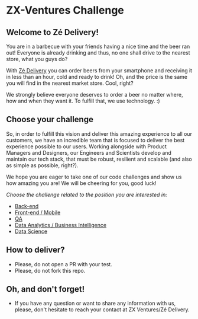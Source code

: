 # ZX-Ventures Challenge

## Welcome to Zé Delivery!
You are in a barbecue with your friends having a nice time and the beer ran out! Everyone is already drinking and thus, no one shall drive to the nearest store, what you guys do? 

With [Zé Delivery](https://ze.delivery) you can order beers from your smartphone and receiving it in less than an hour, cold and ready to drink! Oh, and the price is the same you will find in the nearest market store. Cool, right? 

We strongly believe everyone deserves to order a beer no matter where, how and when they want it. To fulfill that, we use technology. :)

## Choose your challenge

So, in order to fulfill this vision and deliver this amazing experience to all our customers, we have an incredible team that is focused to deliver the best experience possible to our users. Working alongside with Product Managers and Designers, our Engineers and Scientists develop and maintain our tech stack, that must be robust, resilient and scalable (and also as simple as possible, right?).

We hope you are eager to take one of our code challenges and show us how amazing you are! We will be cheering for you, good luck!

*Choose the challenge related to the position you are interested in:*

- [Back-end](backend.md)
- [Front-end / Mobile](frontend-mobile.md)
- [QA](qa.md)
- [Data Analytics / Business Intelligence](data-bi.md)
- [Data Science](data-science.md)

## How to deliver?

* Please, do not open a PR with your test.
* Please, do not fork this repo.

## Oh, and don't forget!

* If you have any question or want to share any information with us, please, don't hesitate to reach your contact at ZX Ventures/Zé Delivery.

